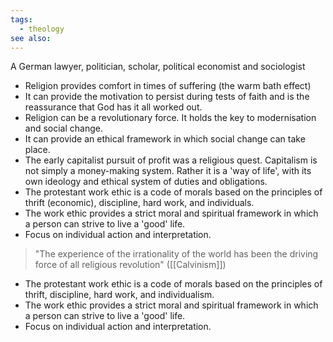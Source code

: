 ```yaml
---
tags:
  - theology
see also:
---
```

A German lawyer, politician, scholar, political economist and sociologist

- Religion provides comfort in times of suffering (the warm bath effect)
- It can provide the motivation to persist during tests of faith and is the reassurance that God has it all worked out.
- Religion can be a revolutionary force. It holds the key to modernisation and social change.
- It can provide an ethical framework in which social change can take place.
- The early capitalist pursuit of profit was a religious quest. Capitalism is not simply a money-making system. Rather it is a 'way of life', with its own ideology and ethical system of duties and obligations.
- The protestant work ethic is a code of morals based on the principles of thrift (economic), discipline, hard work, and individuals.
- The work ethic provides a strict moral and spiritual framework in which a person can strive to live a 'good' life.
- Focus on individual action and interpretation.

> "The experience of the irrationality of the world has been the driving force of all religious revolution" ([[Calvinism]])

- The protestant work ethic is a code of morals based on the principles of thrift, discipline, hard work, and individualism.
- The work ethic provides a strict moral and spiritual framework in which a person can strive to live a 'good' life.
- Focus on individual action and interpretation.
